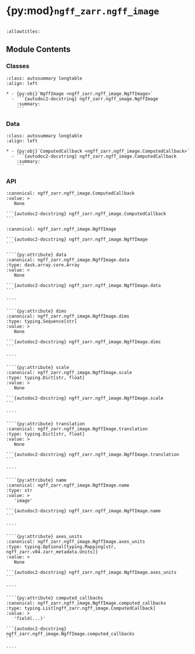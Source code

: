 # {py:mod}`ngff_zarr.ngff_image`

```{py:module} ngff_zarr.ngff_image
```

```{autodoc2-docstring} ngff_zarr.ngff_image
:allowtitles:
```

## Module Contents

### Classes

````{list-table}
:class: autosummary longtable
:align: left

* - {py:obj}`NgffImage <ngff_zarr.ngff_image.NgffImage>`
  - ```{autodoc2-docstring} ngff_zarr.ngff_image.NgffImage
    :summary:
    ```
````

### Data

````{list-table}
:class: autosummary longtable
:align: left

* - {py:obj}`ComputedCallback <ngff_zarr.ngff_image.ComputedCallback>`
  - ```{autodoc2-docstring} ngff_zarr.ngff_image.ComputedCallback
    :summary:
    ```
````

### API

````{py:data} ComputedCallback
:canonical: ngff_zarr.ngff_image.ComputedCallback
:value: >
   None

```{autodoc2-docstring} ngff_zarr.ngff_image.ComputedCallback
```

````

`````{py:class} NgffImage
:canonical: ngff_zarr.ngff_image.NgffImage

```{autodoc2-docstring} ngff_zarr.ngff_image.NgffImage
```

````{py:attribute} data
:canonical: ngff_zarr.ngff_image.NgffImage.data
:type: dask.array.core.Array
:value: >
   None

```{autodoc2-docstring} ngff_zarr.ngff_image.NgffImage.data
```

````

````{py:attribute} dims
:canonical: ngff_zarr.ngff_image.NgffImage.dims
:type: typing.Sequence[str]
:value: >
   None

```{autodoc2-docstring} ngff_zarr.ngff_image.NgffImage.dims
```

````

````{py:attribute} scale
:canonical: ngff_zarr.ngff_image.NgffImage.scale
:type: typing.Dict[str, float]
:value: >
   None

```{autodoc2-docstring} ngff_zarr.ngff_image.NgffImage.scale
```

````

````{py:attribute} translation
:canonical: ngff_zarr.ngff_image.NgffImage.translation
:type: typing.Dict[str, float]
:value: >
   None

```{autodoc2-docstring} ngff_zarr.ngff_image.NgffImage.translation
```

````

````{py:attribute} name
:canonical: ngff_zarr.ngff_image.NgffImage.name
:type: str
:value: >
   'image'

```{autodoc2-docstring} ngff_zarr.ngff_image.NgffImage.name
```

````

````{py:attribute} axes_units
:canonical: ngff_zarr.ngff_image.NgffImage.axes_units
:type: typing.Optional[typing.Mapping[str, ngff_zarr.v04.zarr_metadata.Units]]
:value: >
   None

```{autodoc2-docstring} ngff_zarr.ngff_image.NgffImage.axes_units
```

````

````{py:attribute} computed_callbacks
:canonical: ngff_zarr.ngff_image.NgffImage.computed_callbacks
:type: typing.List[ngff_zarr.ngff_image.ComputedCallback]
:value: >
   'field(...)'

```{autodoc2-docstring} ngff_zarr.ngff_image.NgffImage.computed_callbacks
```

````

`````
